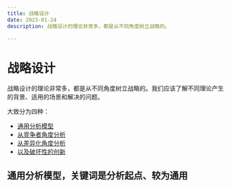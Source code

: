 ```yaml
---
title: 战略设计
date: 2023-01-24
description: 战略设计的理论非常多，都是从不同角度树立战略的。

---
```


# 战略设计

战略设计的理论非常多，都是从不同角度树立战略的。我们应该了解不同理论产生的背景、适用的场景和解决的问题。

大致分为四种：

* [通用分析模型](./design/general.md)
* [从竞争者角度分析](./design/competitor.md)
* [从差异化角度分析](./design/differentiation.md)
* [以及破坏性的创新](./design/destructive.md)

## 通用分析模型，关键词是分析起点、较为通用



